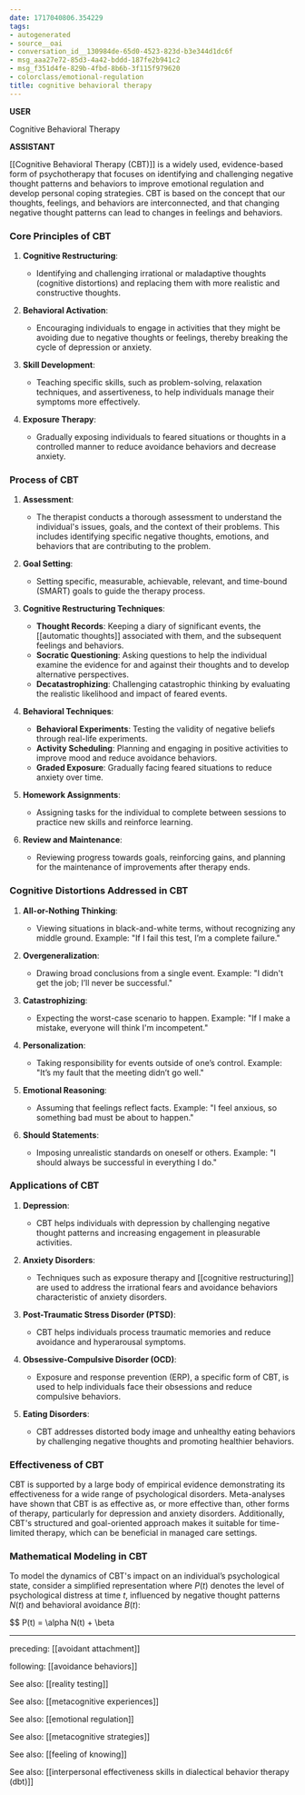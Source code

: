 ```yaml
---
date: 1717040806.354229
tags:
- autogenerated
- source__oai
- conversation_id__130984de-65d0-4523-823d-b3e344d1dc6f
- msg_aaa27e72-85d3-4a42-bddd-187fe2b941c2
- msg_f351d4fe-829b-4fbd-8b6b-3f115f979620
- colorclass/emotional-regulation
title: cognitive behavioral therapy
---
```


**USER**

Cognitive Behavioral Therapy


**ASSISTANT**

[[Cognitive Behavioral Therapy (CBT)]] is a widely used, evidence-based form of psychotherapy that focuses on identifying and challenging negative thought patterns and behaviors to improve emotional regulation and develop personal coping strategies. CBT is based on the concept that our thoughts, feelings, and behaviors are interconnected, and that changing negative thought patterns can lead to changes in feelings and behaviors.

### Core Principles of CBT

1. **Cognitive Restructuring**:
    - Identifying and challenging irrational or maladaptive thoughts (cognitive distortions) and replacing them with more realistic and constructive thoughts.
  
2. **Behavioral Activation**:
    - Encouraging individuals to engage in activities that they might be avoiding due to negative thoughts or feelings, thereby breaking the cycle of depression or anxiety.

3. **Skill Development**:
    - Teaching specific skills, such as problem-solving, relaxation techniques, and assertiveness, to help individuals manage their symptoms more effectively.

4. **Exposure Therapy**:
    - Gradually exposing individuals to feared situations or thoughts in a controlled manner to reduce avoidance behaviors and decrease anxiety.

### Process of CBT

1. **Assessment**:
    - The therapist conducts a thorough assessment to understand the individual's issues, goals, and the context of their problems. This includes identifying specific negative thoughts, emotions, and behaviors that are contributing to the problem.

2. **Goal Setting**:
    - Setting specific, measurable, achievable, relevant, and time-bound (SMART) goals to guide the therapy process.

3. **Cognitive Restructuring Techniques**:
    - **Thought Records**: Keeping a diary of significant events, the [[automatic thoughts]] associated with them, and the subsequent feelings and behaviors.
    - **Socratic Questioning**: Asking questions to help the individual examine the evidence for and against their thoughts and to develop alternative perspectives.
    - **Decatastrophizing**: Challenging catastrophic thinking by evaluating the realistic likelihood and impact of feared events.

4. **Behavioral Techniques**:
    - **Behavioral Experiments**: Testing the validity of negative beliefs through real-life experiments.
    - **Activity Scheduling**: Planning and engaging in positive activities to improve mood and reduce avoidance behaviors.
    - **Graded Exposure**: Gradually facing feared situations to reduce anxiety over time.

5. **Homework Assignments**:
    - Assigning tasks for the individual to complete between sessions to practice new skills and reinforce learning.

6. **Review and Maintenance**:
    - Reviewing progress towards goals, reinforcing gains, and planning for the maintenance of improvements after therapy ends.

### Cognitive Distortions Addressed in CBT

1. **All-or-Nothing Thinking**:
    - Viewing situations in black-and-white terms, without recognizing any middle ground. Example: "If I fail this test, I’m a complete failure."

2. **Overgeneralization**:
    - Drawing broad conclusions from a single event. Example: "I didn't get the job; I’ll never be successful."

3. **Catastrophizing**:
    - Expecting the worst-case scenario to happen. Example: "If I make a mistake, everyone will think I'm incompetent."

4. **Personalization**:
    - Taking responsibility for events outside of one’s control. Example: "It’s my fault that the meeting didn’t go well."

5. **Emotional Reasoning**:
    - Assuming that feelings reflect facts. Example: "I feel anxious, so something bad must be about to happen."

6. **Should Statements**:
    - Imposing unrealistic standards on oneself or others. Example: "I should always be successful in everything I do."

### Applications of CBT

1. **Depression**:
    - CBT helps individuals with depression by challenging negative thought patterns and increasing engagement in pleasurable activities.
  
2. **Anxiety Disorders**:
    - Techniques such as exposure therapy and [[cognitive restructuring]] are used to address the irrational fears and avoidance behaviors characteristic of anxiety disorders.

3. **Post-Traumatic Stress Disorder (PTSD)**:
    - CBT helps individuals process traumatic memories and reduce avoidance and hyperarousal symptoms.

4. **Obsessive-Compulsive Disorder (OCD)**:
    - Exposure and response prevention (ERP), a specific form of CBT, is used to help individuals face their obsessions and reduce compulsive behaviors.

5. **Eating Disorders**:
    - CBT addresses distorted body image and unhealthy eating behaviors by challenging negative thoughts and promoting healthier behaviors.

### Effectiveness of CBT

CBT is supported by a large body of empirical evidence demonstrating its effectiveness for a wide range of psychological disorders. Meta-analyses have shown that CBT is as effective as, or more effective than, other forms of therapy, particularly for depression and anxiety disorders. Additionally, CBT's structured and goal-oriented approach makes it suitable for time-limited therapy, which can be beneficial in managed care settings.

### Mathematical Modeling in CBT

To model the dynamics of CBT's impact on an individual’s psychological state, consider a simplified representation where $P(t)$ denotes the level of psychological distress at time $t$, influenced by negative thought patterns $N(t)$ and behavioral avoidance $B(t)$:

$$
P(t) = \alpha N(t) + \beta


---

preceding: [[avoidant attachment]]  


following: [[avoidance behaviors]]

See also: [[reality testing]]


See also: [[metacognitive experiences]]


See also: [[emotional regulation]]


See also: [[metacognitive strategies]]


See also: [[feeling of knowing]]


See also: [[interpersonal effectiveness skills in dialectical behavior therapy (dbt)]]